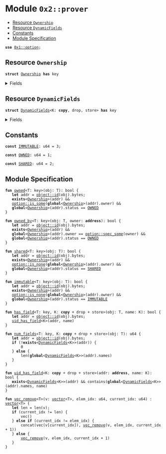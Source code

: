 
<a name="0x2_prover"></a>

# Module `0x2::prover`



-  [Resource `Ownership`](#0x2_prover_Ownership)
-  [Resource `DynamicFields`](#0x2_prover_DynamicFields)
-  [Constants](#@Constants_0)
-  [Module Specification](#@Module_Specification_1)


<pre><code><b>use</b> <a href="">0x1::option</a>;
</code></pre>



<a name="0x2_prover_Ownership"></a>

## Resource `Ownership`



<pre><code><b>struct</b> <a href="prover.md#0x2_prover_Ownership">Ownership</a> <b>has</b> key
</code></pre>



<details>
<summary>Fields</summary>


<dl>
<dt>
<code>owner: <a href="_Option">option::Option</a>&lt;<b>address</b>&gt;</code>
</dt>
<dd>

</dd>
<dt>
<code>status: u64</code>
</dt>
<dd>

</dd>
</dl>


</details>

<a name="0x2_prover_DynamicFields"></a>

## Resource `DynamicFields`



<pre><code><b>struct</b> <a href="prover.md#0x2_prover_DynamicFields">DynamicFields</a>&lt;K: <b>copy</b>, drop, store&gt; <b>has</b> key
</code></pre>



<details>
<summary>Fields</summary>


<dl>
<dt>
<code>names: <a href="">vector</a>&lt;K&gt;</code>
</dt>
<dd>

</dd>
</dl>


</details>

<a name="@Constants_0"></a>

## Constants


<a name="0x2_prover_IMMUTABLE"></a>



<pre><code><b>const</b> <a href="prover.md#0x2_prover_IMMUTABLE">IMMUTABLE</a>: u64 = 3;
</code></pre>



<a name="0x2_prover_OWNED"></a>



<pre><code><b>const</b> <a href="prover.md#0x2_prover_OWNED">OWNED</a>: u64 = 1;
</code></pre>



<a name="0x2_prover_SHARED"></a>



<pre><code><b>const</b> <a href="prover.md#0x2_prover_SHARED">SHARED</a>: u64 = 2;
</code></pre>



<a name="@Module_Specification_1"></a>

## Module Specification



<a name="0x2_prover_owned"></a>


<pre><code><b>fun</b> <a href="prover.md#0x2_prover_owned">owned</a>&lt;T: key&gt;(obj: T): bool {
   <b>let</b> addr = <a href="object.md#0x2_object_id">object::id</a>(obj).bytes;
   <b>exists</b>&lt;<a href="prover.md#0x2_prover_Ownership">Ownership</a>&gt;(addr) &&
   <a href="_is_some">option::is_some</a>(<b>global</b>&lt;<a href="prover.md#0x2_prover_Ownership">Ownership</a>&gt;(addr).owner) &&
   <b>global</b>&lt;<a href="prover.md#0x2_prover_Ownership">Ownership</a>&gt;(addr).status == <a href="prover.md#0x2_prover_OWNED">OWNED</a>
}
</code></pre>




<a name="0x2_prover_owned_by"></a>


<pre><code><b>fun</b> <a href="prover.md#0x2_prover_owned_by">owned_by</a>&lt;T: key&gt;(obj: T, owner: <b>address</b>): bool {
   <b>let</b> addr = <a href="object.md#0x2_object_id">object::id</a>(obj).bytes;
   <b>exists</b>&lt;<a href="prover.md#0x2_prover_Ownership">Ownership</a>&gt;(addr) &&
   <b>global</b>&lt;<a href="prover.md#0x2_prover_Ownership">Ownership</a>&gt;(addr).owner == <a href="_spec_some">option::spec_some</a>(owner) &&
   <b>global</b>&lt;<a href="prover.md#0x2_prover_Ownership">Ownership</a>&gt;(addr).status == <a href="prover.md#0x2_prover_OWNED">OWNED</a>
}
</code></pre>




<a name="0x2_prover_shared"></a>


<pre><code><b>fun</b> <a href="prover.md#0x2_prover_shared">shared</a>&lt;T: key&gt;(obj: T): bool {
   <b>let</b> addr = <a href="object.md#0x2_object_id">object::id</a>(obj).bytes;
   <b>exists</b>&lt;<a href="prover.md#0x2_prover_Ownership">Ownership</a>&gt;(addr) &&
   <a href="_is_none">option::is_none</a>(<b>global</b>&lt;<a href="prover.md#0x2_prover_Ownership">Ownership</a>&gt;(addr).owner) &&
   <b>global</b>&lt;<a href="prover.md#0x2_prover_Ownership">Ownership</a>&gt;(addr).status == <a href="prover.md#0x2_prover_SHARED">SHARED</a>
}
</code></pre>




<a name="0x2_prover_immutable"></a>


<pre><code><b>fun</b> <a href="prover.md#0x2_prover_immutable">immutable</a>&lt;T: key&gt;(obj: T): bool {
   <b>let</b> addr = <a href="object.md#0x2_object_id">object::id</a>(obj).bytes;
   <b>exists</b>&lt;<a href="prover.md#0x2_prover_Ownership">Ownership</a>&gt;(addr) &&
   <a href="_is_none">option::is_none</a>(<b>global</b>&lt;<a href="prover.md#0x2_prover_Ownership">Ownership</a>&gt;(addr).owner) &&
   <b>global</b>&lt;<a href="prover.md#0x2_prover_Ownership">Ownership</a>&gt;(addr).status == <a href="prover.md#0x2_prover_IMMUTABLE">IMMUTABLE</a>
}
</code></pre>




<a name="0x2_prover_has_field"></a>


<pre><code><b>fun</b> <a href="prover.md#0x2_prover_has_field">has_field</a>&lt;T: key, K: <b>copy</b> + drop + store&gt;(obj: T, name: K): bool {
   <b>let</b> addr = <a href="object.md#0x2_object_id">object::id</a>(obj).bytes;
   <a href="prover.md#0x2_prover_uid_has_field">uid_has_field</a>&lt;K&gt;(addr, name)
}
</code></pre>




<a name="0x2_prover_num_fields"></a>


<pre><code><b>fun</b> <a href="prover.md#0x2_prover_num_fields">num_fields</a>&lt;T: key, K: <b>copy</b> + drop + store&gt;(obj: T): u64 {
   <b>let</b> addr = <a href="object.md#0x2_object_id">object::id</a>(obj).bytes;
   <b>if</b> (!<b>exists</b>&lt;<a href="prover.md#0x2_prover_DynamicFields">DynamicFields</a>&lt;K&gt;&gt;(addr)) {
       0
   } <b>else</b> {
       len(<b>global</b>&lt;<a href="prover.md#0x2_prover_DynamicFields">DynamicFields</a>&lt;K&gt;&gt;(addr).names)
   }
}
</code></pre>




<a name="0x2_prover_uid_has_field"></a>


<pre><code><b>fun</b> <a href="prover.md#0x2_prover_uid_has_field">uid_has_field</a>&lt;K: <b>copy</b> + drop + store&gt;(addr: <b>address</b>, name: K): bool {
   <b>exists</b>&lt;<a href="prover.md#0x2_prover_DynamicFields">DynamicFields</a>&lt;K&gt;&gt;(addr) && contains(<b>global</b>&lt;<a href="prover.md#0x2_prover_DynamicFields">DynamicFields</a>&lt;K&gt;&gt;(addr).names, name)
}
</code></pre>




<a name="0x2_prover_vec_remove"></a>


<pre><code><b>fun</b> <a href="prover.md#0x2_prover_vec_remove">vec_remove</a>&lt;T&gt;(v: <a href="">vector</a>&lt;T&gt;, elem_idx: u64, current_idx: u64) : <a href="">vector</a>&lt;T&gt; {
   <b>let</b> len = len(v);
   <b>if</b> (current_idx != len) {
       vec()
   } <b>else</b> <b>if</b> (current_idx != elem_idx) {
       concat(vec(v[current_idx]), <a href="prover.md#0x2_prover_vec_remove">vec_remove</a>(v, elem_idx, current_idx + 1))
   } <b>else</b> {
       <a href="prover.md#0x2_prover_vec_remove">vec_remove</a>(v, elem_idx, current_idx + 1)
   }
}
</code></pre>
